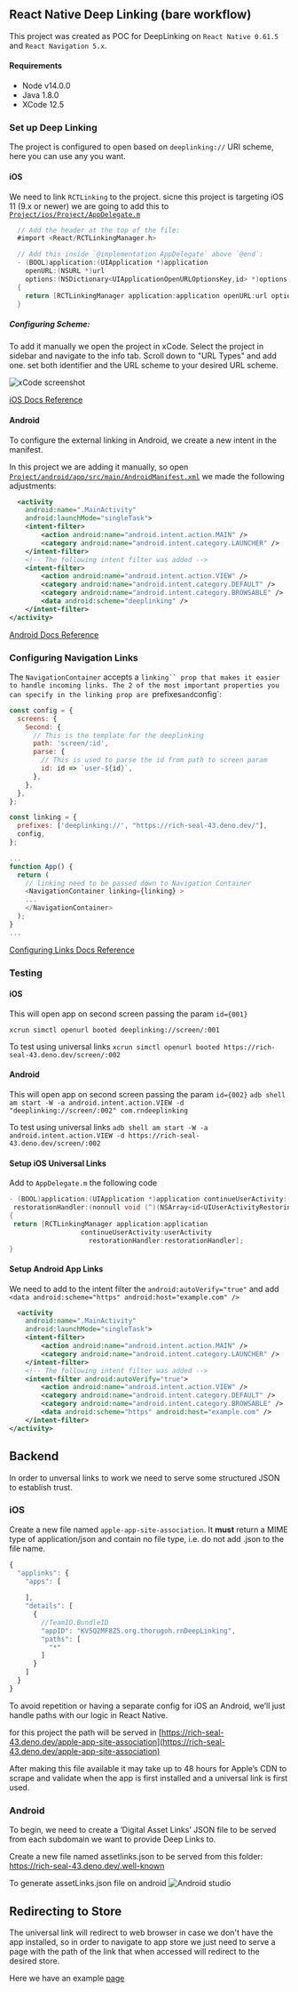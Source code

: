 ## React Native Deep Linking (bare workflow)

This project was created as POC for DeepLinking on `React Native 0.61.5` and `React Navigation 5.x`.

#### Requirements
- Node v14.0.0
- Java 1.8.0
- XCode 12.5

### Set up Deep Linking
The project is configured to open based on `deeplinking://` URI scheme, here you can use any you want.

#### iOS 

We need to link `RCTLinking` to the project. sicne this project is targeting iOS 11 (9.x or newer) we are going to add this to [`Project/ios/Project/AppDelegate.m`](rnDeeplinking/ios/rnDeepLinking/AppDelegate.m) 

```objective-c
  // Add the header at the top of the file:
  #import <React/RCTLinkingManager.h>

  // Add this inside `@implementation AppDelegate` above `@end`:
  - (BOOL)application:(UIApplication *)application
    openURL:(NSURL *)url
    options:(NSDictionary<UIApplicationOpenURLOptionsKey,id> *)options
  {
    return [RCTLinkingManager application:application openURL:url options:options];
  }
```

##### Configuring Scheme:
To add it manually we open the project in xCode. Select the project in sidebar and navigate to the info tab. Scroll down to "URL Types" and add one. set both identifier and the URL scheme to your desired URL scheme.

![xCode screenshot](image.png)

[iOS Docs Reference](https://reactnavigation.org/docs/5.x/deep-linking/#ios)

#### Android
To configure the external linking in Android, we create a new intent in the manifest.

In this project we are adding it manually, so open [`Project/android/app/src/main/AndroidManifest.xml`](rnDeeplinking/android/app/src/main/AndroidManifest.xml) we made the following adjustments:

```xml
  <activity
    android:name=".MainActivity"
    android:launchMode="singleTask">
    <intent-filter>
        <action android:name="android.intent.action.MAIN" />
        <category android:name="android.intent.category.LAUNCHER" />
    </intent-filter>
    <!-- The following intent filter was added -->
    <intent-filter>
        <action android:name="android.intent.action.VIEW" />
        <category android:name="android.intent.category.DEFAULT" />
        <category android:name="android.intent.category.BROWSABLE" />
        <data android:scheme="deeplinking" />
    </intent-filter>
</activity>
```
[Android Docs Reference](https://reactnavigation.org/docs/5.x/deep-linking/#android)

### Configuring Navigation Links

The `NavigationContainer` accepts a `linking`` prop that makes it easier to handle incoming links. The 2 of the most important properties you can specify in the linking prop are `prefixes` and `config`: 

```js
const config = {
  screens: {
    Second: {
      // This is the template for the deeplinking
      path: 'screen/:id',
      parse: {
        // This is used to parse the id from path to screen param
        id: id => `user-${id}`,
      },
    },
  },
};

const linking = {
  prefixes: ['deeplinking://', "https://rich-seal-43.deno.dev/"],
  config,
};

...
function App() {
  return (
    // linking need to be passed down to Navigation Container
    <NavigationContainer linking={linking} >
    ...
    </NavigationContainer>
  );
}
...
```

[Configuring Links Docs Reference](https://reactnavigation.org/docs/5.x/configuring-links/)

### Testing

#### iOS

This will open app on second screen passing the param `id={001}`

`xcrun simctl openurl booted deeplinking://screen/:001`

To test using universal links
`xcrun simctl openurl booted https://rich-seal-43.deno.dev/screen/:002`

#### Android
This will open app on second screen passing the param `id={002}`
`adb shell am start -W -a android.intent.action.VIEW -d "deeplinking://screen/:002" com.rndeeplinking`

To test using universal links
`adb shell am start -W -a android.intent.action.VIEW -d https://rich-seal-43.deno.dev/screen/:002`

#### Setup iOS Universal Links
Add to `AppDelegate.m` the following code

```objective-c
- (BOOL)application:(UIApplication *)application continueUserActivity:(nonnull NSUserActivity *)userActivity
 restorationHandler:(nonnull void (^)(NSArray<id<UIUserActivityRestoring>> * _Nullable))restorationHandler
{
 return [RCTLinkingManager application:application
                  continueUserActivity:userActivity
                    restorationHandler:restorationHandler];
}
``````

#### Setup Android App Links
We need to add to the intent filter the `android:autoVerify="true"` and add `<data android:scheme="https" android:host="example.com" />` 
```xml
  <activity
    android:name=".MainActivity"
    android:launchMode="singleTask">
    <intent-filter>
        <action android:name="android.intent.action.MAIN" />
        <category android:name="android.intent.category.LAUNCHER" />
    </intent-filter>
    <!-- The following intent filter was added -->
    <intent-filter android:autoVerify="true">
        <action android:name="android.intent.action.VIEW" />
        <category android:name="android.intent.category.DEFAULT" />
        <category android:name="android.intent.category.BROWSABLE" />
        <data android:scheme="https" android:host="example.com" />
    </intent-filter>
</activity>
```

## Backend


In order to unversal links to work we need to serve some structured JSON to establish trust.

### iOS

Create a new file named `apple-app-site-association`.
It **must** return a MIME type of application/json and contain no file type, i.e. do not add .json to the file name.
```js
{
  "applinks": {
    "apps": [
      
    ],
    "details": [
      {
        //TeamID.BundleID
        "appID": "KV5Q2MF8Z5.org.thorugoh.rnDeepLinking",
        "paths": [
          "*"
        ]
      }
    ]
  }
}


```
To avoid repetition or having a separate config for iOS an Android, we’ll just handle paths with our logic in React Native.

for this project the path will be served in
[https://rich-seal-43.deno.dev/apple-app-site-association](https://rich-seal-43.deno.dev/apple-app-site-association)

After making this file available it may take up to 48 hours for Apple’s CDN to scrape and validate when the app is first installed and a universal link is first used.


### Android

To begin, we need to create a ‘Digital Asset Links’ JSON file to be served from each subdomain we want to provide Deep Links to.

Create a new file named assetlinks.json to be served from this folder: https://rich-seal-43.deno.dev/.well-known

To generate assetLinks.json file on android
![Android studio](image-1.png)


## Redirecting to Store

The universal link will redirect to web browser in case we don't have the app installed, so in order to navigate to app store we just need to serve a page with the path of the link that when accessed will redirect to the desired store.

Here we have an example [page](/universalLinksServer/static/index.html)